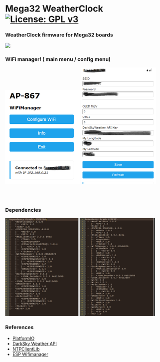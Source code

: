 # Mega32 WeatherClock  [![License: GPL v3](https://img.shields.io/badge/License-GPLv3-blue.svg)](https://www.gnu.org/licenses/gpl-3.0)  

### WeatherClock firmware for Mega32 boards<br>
 
<img src="doc/DarkSkyWeatherNTP_0820.gif" width="160"> <br>

### WiFi manager!    ( main menu / config menu) <br>
<img src="doc/wfm0921.png" width="240" > <img src="doc/wfm0821_1.png" width="240" ><br><br>

<br> 

### Dependencies <br>
<img src="doc/Dependencies.png" width="480" > <br>


### References
  - [PlatformIO](https://platformio.org/) <br>
  - [DarkSky Weather API](https://darksky.net/dev)<br>
  - [NTPClientLib](https://github.com/gmag11/NtpClient)<br>
  - [ESP Wifimanager](https://github.com/tzapu/WiFiManager) <br>
